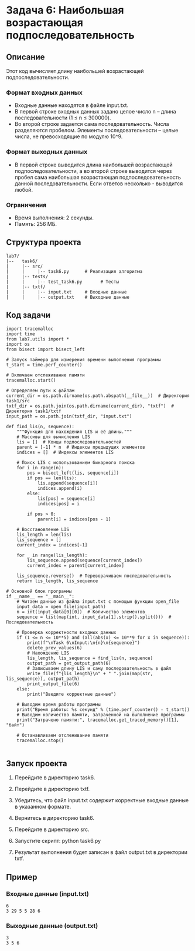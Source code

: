 # Задача 6: Наибольшая возрастающая подпоследовательность

## Описание

Этот код вычисляет длину наибольшей возрастающей подпоследовательности.
### Формат входных данных
- Входные данные находятся в файле input.txt.
- В первой строке входных данных задано целое число n – длина последовательности (1 ≤ n ≤ 300000).
- Во второй строке задается сама последовательность. Числа разделяются пробелом.
Элементы последовательности – целые числа, не превосходящие по модулю 10^9.
### Формат выходных данных
- В первой строке выводится длина наибольшей возрастающей подпоследовательности, а во второй
строке выводится через пробел сама наибольшая возрастающая подпоследовательность данной последовательности. Если ответов несколько - выводится
любой.

### Ограничения
- Время выполнения: 2 секунды.
- Память: 256 МБ.

## Структура проекта
```
lab7/
|--   task6/
|     |-- src/
|     |     |-- task6.py      # Реализация алгоритма
|     |-- tests/
|     |     |-- test_task6.py       # Тесты
|     |-- txtf/
|     |     |-- input.txt     # Входные данные
|     |     |-- output.txt    # Выходные данные
```
## Код задачи
```
import tracemalloc
import time
from lab7.utils import *
import os
from bisect import bisect_left

# Запуск таймера для измерения времени выполнения программы
t_start = time.perf_counter()

# Включаем отслеживание памяти
tracemalloc.start()

# Определяем пути к файлам
current_dir = os.path.dirname(os.path.abspath(__file__))  # Директория task1/src
txtf_dir = os.path.join(os.path.dirname(current_dir), "txtf")  # Директория task1/txtf
input_path = os.path.join(txtf_dir, "input.txt")

def find_lis(n, sequence):
    """Функция для нахождения LIS и её длины."""
    # Массивы для вычисления LIS
    lis = []  # Концы подпоследовательностей
    parent = [-1] * n  # Индексы предыдущих элементов
    indices = []  # Индексы элементов LIS

    # Поиск LIS с использованием бинарного поиска
    for i in range(n):
        pos = bisect_left(lis, sequence[i])
        if pos == len(lis):
            lis.append(sequence[i])
            indices.append(i)
        else:
            lis[pos] = sequence[i]
            indices[pos] = i

        if pos > 0:
            parent[i] = indices[pos - 1]

    # Восстановление LIS
    lis_length = len(lis)
    lis_sequence = []
    current_index = indices[-1]

    for _ in range(lis_length):
        lis_sequence.append(sequence[current_index])
        current_index = parent[current_index]

    lis_sequence.reverse()  # Переворачиваем последовательность
    return lis_length, lis_sequence

# Основной блок программы
if __name__ == "__main__":
    # Читаем данные из файла input.txt с помощью функции open_file
    input_data = open_file(input_path)
    n = int(input_data[0][0])  # Количество элементов
    sequence = list(map(int, input_data[1].strip().split()))  # Последовательность

    # Проверка корректности входных данных
    if (1 <= n <= 10**5) and (all(abs(x) <= 10**9 for x in sequence)):
        print(f"\nTask 6\nInput:\n{n}\n{sequence}")
        delete_prev_values(6)
        # Нахождение LIS
        lis_length, lis_sequence = find_lis(n, sequence)
        output_path = get_output_path(6)
        # Записываем длину LIS и саму последовательность в файл
        write_file(f"{lis_length}\n" + " ".join(map(str, lis_sequence)), output_path)
        print_output_file(6)
    else:
        print("Введите корректные данные")

    # Выводим время работы программы
    print("Время работы: %s секунд" % (time.perf_counter() - t_start))
    # Выводим количество памяти, затраченной на выполнение программы
    print("Затрачено памяти:", tracemalloc.get_traced_memory()[1], "байт")

    # Останавливаем отслеживание памяти
    tracemalloc.stop()


```
## Запуск проекта

1. Перейдите в директорию task6.
2. Перейдите в директорию txtf.
3. Убедитесь, что файл input.txt содержит корректные входные данные в указанном формате.
4. Вернитесь в директорию task6.
5. Перейдите в директорию src.
6. Запустите скрипт:
      python task6.py
   
7. Результат выполнения будет записан в файл output.txt в директории txtf.

## Пример

### Входные данные (input.txt)
```
6
3 29 5 5 28 6
```


### Выходные данные (output.txt)
```
3
3 5 6
```
